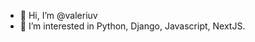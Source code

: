 - 👋 Hi, I’m @valeriuv
- 👀 I’m interested in Python, Django, Javascript, NextJS.


<!---
valeriuv/valeriuv is a ✨ special ✨ repository because its `README.md` (this file) appears on your GitHub profile.
You can click the Preview link to take a look at your changes.
--->
